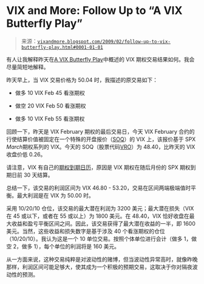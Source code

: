 <!--yml

分类：未分类

日期：2024-05-18 17:59:11

-->

# VIX and More: Follow Up to “A VIX Butterfly Play”

> 来源：[`vixandmore.blogspot.com/2009/02/follow-up-to-vix-butterfly-play.html#0001-01-01`](http://vixandmore.blogspot.com/2009/02/follow-up-to-vix-butterfly-play.html#0001-01-01)

有人让我解释昨天在[A VIX Butterfly Play](http://vixandmore.blogspot.com/2009/02/vix-butterfly-play.html)中概述的 VIX 期权交易结果如何。我会尽量简短地解释。

昨天早上，当 VIX 交易价格为 50.04 时，我描述的原交易如下：

+   做多 10 VIX Feb 45 看涨期权

+   做空 20 VIX Feb 50 看涨期权

+   做多 10 VIX Feb 55 看涨期权

回顾一下，昨天是 VIX February 期权的最后交易日，今天 VIX February 合约的行使结算价值被固定在一个特殊的开盘报价（[SOQ](http://vixandmore.blogspot.com/search/label/VIX%20SOQ)）的 VIX 上，该报价基于 SPX *March*期权系列的 VIX。今天的 SOQ（股票代码[VRO](http://vixandmore.blogspot.com/search/label/VRO)）为 48.40，比昨天的 VIX 收盘价低 0.26。

请注意，VIX 有自己的[期权到期日历](http://www.theocc.com/publications/xcal/xcal2009.pdf)，原因是 VIX 期权在随后月份的 SPX 期权到期日前 30 天结算。

总结一下，该交易的利润区间为 VIX 46.80 - 53.20，交易在区间两端极端值时平衡。最大利润是在 VIX 为 50.00 时。

采用 10/20/10 仓位，该交易的最大潜在利润为 3200 美元；最大潜在损失（VIX 在 45 或以下，或者在 55 或以上）为 1800 美元。在 48.40，VIX 恰好收盘在最大收益和盈亏平衡区间之间。因此，该交易获得了最大潜在收益的一半，即 1600 美元。当然，这些收益和损失数字是基于涉及 40 个看涨期权的仓位（10/20/10）。我认为这是一个 10 单位交易。按照个体单位进行会计（做多 1，做空 2，做多 1），每个单位的利润将是 160 美元。

从一方面来说，这种交易纯粹是对波动性的赌博，但当波动性异常高时，就像昨晚那样，利润区间可能足够大，使其成为一个积极的预期交易，这取决于你对隔夜波动性的预测。
